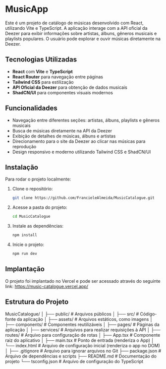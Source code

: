 # MusicApp

Este é um projeto de catálogo de músicas desenvolvido com React, utilizando Vite e TypeScript. A aplicação interage com a API oficial da Deezer para exibir informações sobre artistas, álbuns, gêneros musicais e playlists populares. O usuário pode explorar e ouvir músicas diretamente na Deezer.

## Tecnologias Utilizadas

- **React** com **Vite** e **TypeScript**
- **React Router** para navegação entre páginas
- **Tailwind CSS** para estilização
- **API Oficial da Deezer** para obtenção de dados musicais
- **ShadCN/UI** para componentes visuais modernos

## Funcionalidades

- Navegação entre diferentes seções: artistas, álbuns, playlists e gêneros musicais
- Busca de músicas diretamente na API da Deezer
- Exibição de detalhes de músicas, álbuns e artistas
- Direcionamento para o site da Deezer ao clicar nas músicas para reprodução
- Design responsivo e moderno utilizando Tailwind CSS e ShadCN/UI

## Instalação

Para rodar o projeto localmente:

1. Clone o repositório:
   ```sh
   git clone https://github.com/FrancieleAlmeida/MusicCatalogue.git
   ```
2. Acesse a pasta do projeto:
   ```sh
   cd MusicCatalogue
   ```
3. Instale as dependências:
   ```sh
   npm install
   ```
4. Inicie o projeto:
   ```sh
   npm run dev
   ```

## Implantação

O projeto foi implantado no Vercel e pode ser acessado através do seguinte link: https://music-catalogue.vercel.app/

## Estrutura do Projeto

MusicCatalogue/
│
├── public/                    # Arquivos públicos
│
├── src/                       # Código-fonte da aplicação
│   ├── assets/                 # Arquivos estáticos, como imagens
│   ├── components/             # Componentes reutilizáveis
│   ├── pages/                  # Páginas da aplicação
│   ├── services/               # Arquivos para realizar requisições à API
│   ├── routes/                 # Arquivo para configuração de rotas
│   ├── App.tsx                 # Componente raiz do aplicativo
│   ├── main.tsx                # Ponto de entrada (renderiza o App)
│   └── index.html              # Arquivo de configuração inicial (renderiza o app no DOM)
│
├── .gitignore                  # Arquivo para ignorar arquivos no Git
├── package.json                # Arquivo de dependências e scripts
├── README.md                   # Documentação do projeto
└── tsconfig.json               # Arquivo de configuração do TypeScript
